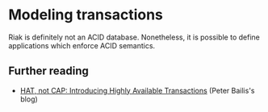 # Modeling transactions

Riak is definitely not an ACID database. Nonetheless, it is possible
to define applications which enforce ACID semantics.

## Further reading

* [HAT, not CAP: Introducing Highly Available Transactions](http://www.bailis.org/blog/hat-not-cap-introducing-highly-available-transactions/) (Peter Bailis's blog)
